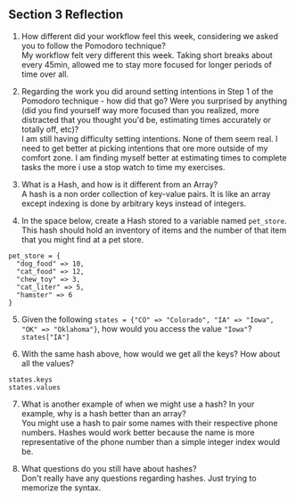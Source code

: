 ## Section 3 Reflection

1. How different did your workflow feel this week, considering we asked you to follow the Pomodoro technique?  
My workflow felt very different this week. Taking short breaks about every 45min, allowed me to stay more focused for longer periods of time over all.

2. Regarding the work you did around setting intentions in Step 1 of the Pomodoro technique - how did that go? Were you surprised by anything (did you find yourself way more focused than you realized, more distracted that you thought you'd be, estimating times accurately or totally off, etc)?  
I am still having difficulty setting intentions.  None of them seem real.  I need to get better at picking intentions that ore more outside of my comfort zone. I am finding myself better at estimating times to complete tasks the more i use a stop watch to time my exercises.


3. What is a Hash, and how is it different from an Array?  
A hash is a non order collection of key-value pairs.  It is like an array except indexing is done by arbitrary keys instead of integers.

4. In the space below, create a Hash stored to a variable named `pet_store`.  This hash should hold an inventory of items and the number of that item that you might find at a pet store.  
```
pet_store = {  
  "dog_food" => 10,  
  "cat_food" => 12,  
  "chew_toy" => 3,  
  "cat_liter" => 5,  
  "hamster" => 6  
}
```

5. Given the following `states = {"CO" => "Colorado", "IA" => "Iowa", "OK" => "Oklahoma"}`, how would you access the value `"Iowa"`?  
`states["IA"]`

6. With the same hash above, how would we get all the keys?  How about all the values?  
```   
states.keys   
states.values
```

7. What is another example of when we might use a hash?  In your example, why is a hash better than an array?  
You might use a hash to pair some names with their respective phone numbers.  Hashes would work better because the name is more representative of the phone number than a simple integer index would be.

8. What questions do you still have about hashes?  
Don't really have any questions regarding hashes. Just trying to memorize the syntax.
